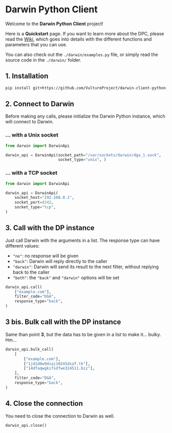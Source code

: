 # Darwin Python Client

Welcome to the **Darwin Python Client** project!

Here is a **Quickstart** page. If you want to learn more about the DPC, please read the [Wiki](https://github.com/VultureProject/darwin-client-python/wiki), which goes into details with the different functions and parameters that you can use.

You can also check out the `./darwin/examples.py` file, or simply read the source code in the `./darwin/` folder.

## 1. Installation

```bash
pip install git+https://github.com/VultureProject/darwin-client-python.git
```

## 2. Connect to Darwin

Before making any calls, please initialize the Darwin Python instance, which will connect to Darwin.

### ... with a Unix socket

```python
from darwin import DarwinApi

darwin_api = DarwinApi(socket_path="/var/sockets/darwin/dga_1.sock",
                       socket_type="unix", )
```

### ... with a TCP socket

```python
from darwin import DarwinApi

darwin_api = DarwinApi(
    socket_host="192.168.0.1",
    socket_port=4242,
    socket_type="tcp",
)
```

## 3. Call with the DP instance

Just call Darwin with the arguments in a list. The response type can have different values:
 - `"no"`: no response will be given
 - `"back"`: Darwin will reply directly to the caller
 - `"darwin"`: Darwin will send its result to the next filter, without replying back to the caller
 - `"both"`: the `"back"` and `"darwin"` options will be set

```python
darwin_api.call(
    ["example.com"],
    filter_code="DGA",
    response_type="back",
)
```

## 3 bis. Bulk call with the DP instance

Same than point **3**, but the data has to be given in a list to make it... bulky. Hm...

```python
darwin_api.bulk_call(
    [
        ["example.com"],
        ["1jd1d0w9dsaj10245dsaf.tk"],
        ["14dfaqwgkifsdfwe324511.biz"],
    ],
    filter_code="DGA",
    response_type="back",
)
```

## 4. Close the connection

You need to close the connection to Darwin as well.

```python
darwin_api.close()
```
